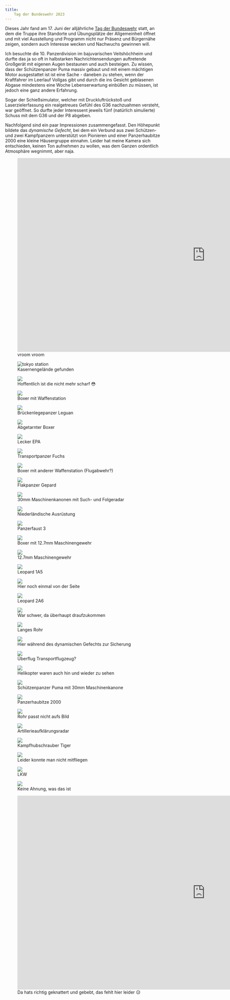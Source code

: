 ```yaml
---
title:
    Tag der Bundeswehr 2023
---
```


Dieses Jahr fand am 17. Juni der alljährliche [Tag der
Bundeswehr](https://www.bundeswehr.de/de/aktuelles/veranstaltungen-bundeswehr/tdbw-tag-der-bundeswehr-5519914)
statt, an dem die Truppe ihre Standorte und Übungsplätze der Allgemeinheit
öffnet und mit viel Ausstellung und Programm nicht nur Präsenz und Bürgernähe
zeigen, sondern auch Interesse wecken und Nachwuchs gewinnen will.

Ich besuchte die 10. Panzerdivision im bajuvarischen Veitshöchheim und durfte
das ja so oft in halbstarken Nachrichtensendungen auftretende Großgerät mit
eigenen Augen bestaunen und auch besteigen. Zu wissen, dass der Schützenpanzer
Puma massiv gebaut und mit einem mächtigen Motor ausgestattet ist ist eine
Sache - daneben zu stehen, wenn der Kraftfahrer im Leerlauf Vollgas gibt und
durch die ins Gesicht geblasenen Abgase mindestens eine Woche Lebenserwartung
einbüßen zu müssen, ist jedoch eine ganz andere Erfahrung.

Sogar der Schießsimulator, welcher mit Druckluftrückstoß und Laserzielerfassung
ein realgetreues Gefühl des G36 nachzuahmen versteht, war geöffnet. So durfte
jeder Interessent jeweils fünf (natürlich simulierte) Schuss mit dem G36 und
der P8 abgeben.

Nachfolgend sind ein paar Impressionen zusammengefasst. Den Höhepunkt bildete
das *dynamische Gefecht*, bei dem ein Verbund aus zwei Schützen- und zwei
Kampfpanzern unterstützt von Pionieren und einer Panzerhaubitze 2000 eine
kleine Häusergruppe einnahm. Leider hat meine Kamera sich entschieden, keinen
Ton aufnehmen zu wollen, was dem Ganzen ordentlich Atmosphäre wegnimmt, aber
naja.

<figure><iframe width="1220" height="630"
src="https://youtube.com/embed/_zBGWoj3GXU" title="YouTube video player"
frameborder="0" allow="accelerometer; autoplay; clipboard-write;
encrypted-media; gyroscope; picture-in-picture" allowfullscreen></iframe>
<figcaption>vroom vroom</figcaption></figure>

<div class="images">
<figure><img src="/res/tdb/barracks.jpg" alt="tokyo station" />
<figcaption>Kasernengelände gefunden</figcaption></figure>
<figure><img src="/res/tdb/bomb.jpg" />
<figcaption>Hoffentlich ist die nicht mehr scharf 😳</figcaption></figure>
<figure><img src="/res/tdb/boxer_0.jpg" />
<figcaption>Boxer mit Waffenstation</figcaption></figure>
<figure><img src="/res/tdb/bridge.jpg" />
<figcaption>Brückenlegepanzer Leguan</figcaption></figure>
<figure><img src="/res/tdb/camo.jpg" />
<figcaption>Abgetarnter Boxer</figcaption></figure>
<figure><img src="/res/tdb/epa.jpg" />
<figcaption>Lecker EPA</figcaption></figure>
<figure><img src="/res/tdb/fuchs_0.jpg" />
<figcaption>Transportpanzer Fuchs</figcaption></figure>
<figure><img src="/res/tdb/fuchs_1.jpg" />
<figcaption>Boxer mit anderer Waffenstation (Flugabwehr?)</figcaption></figure>
<figure><img src="/res/tdb/gepard_0.jpg" />
<figcaption>Flakpanzer Gepard</figcaption></figure>
<figure><img src="/res/tdb/gepard_1.jpg" />
<figcaption>30mm Maschinenkanonen mit Such- und Folgeradar</figcaption></figure>
<figure><img src="/res/tdb/gun_0.jpg" />
<figcaption>Niederländische Ausrüstung</figcaption></figure>
<figure><img src="/res/tdb/gun_1.jpg" />
<figcaption>Panzerfaust 3</figcaption></figure>
<figure><img src="/res/tdb/hmg_0.jpg" />
<figcaption>Boxer mit 12.7mm Maschinengewehr</figcaption></figure>
<figure><img src="/res/tdb/hmg_1.jpg" />
<figcaption>12.7mm Maschinengewehr</figcaption></figure>
<figure><img src="/res/tdb/leo1_0.jpg" />
<figcaption>Leopard 1A5</figcaption></figure>
<figure><img src="/res/tdb/leo1_1.jpg" />
<figcaption>Hier noch einmal von der Seite</figcaption></figure>
<figure><img src="/res/tdb/leo2_0.jpg" />
<figcaption>Leopard 2A6</figcaption></figure>
<figure><img src="/res/tdb/leo2_1.jpg" />
<figcaption>War schwer, da überhaupt draufzukommen</figcaption></figure>
<figure><img src="/res/tdb/leo2_2.jpg" />
<figcaption>Langes Rohr</figcaption></figure>
<figure><img src="/res/tdb/leo2_3.jpg" />
<figcaption>Hier während des dynamischen Gefechts zur Sicherung</figcaption></figure>
<figure><img src="/res/tdb/plane_0.jpg" />
<figcaption>Überflug Transportflugzeug?</figcaption></figure>
<figure><img src="/res/tdb/plane_1.jpg" />
<figcaption>Helikopter waren auch hin und wieder zu sehen</figcaption></figure>
<figure><img src="/res/tdb/puma.jpg" />
<figcaption>Schützenpanzer Puma mit 30mm Maschinenkanone</figcaption></figure>
<figure><img src="/res/tdb/pzh2000_0.jpg" />
<figcaption>Panzerhaubitze 2000</figcaption></figure>
<figure><img src="/res/tdb/pzh2000_1.jpg" />
<figcaption>Rohr passt nicht aufs Bild</figcaption></figure>
<figure><img src="/res/tdb/radar.jpg" />
<figcaption>Artillerieaufklärungsradar</figcaption></figure>
<figure><img src="/res/tdb/tiger_0.jpg" />
<figcaption>Kampfhubschrauber Tiger</figcaption></figure>
<figure><img src="/res/tdb/tiger_1.jpg" />
<figcaption>Leider konnte man nicht mitfliegen</figcaption></figure>
<figure><img src="/res/tdb/truck_0.jpg" />
<figcaption>LKW</figcaption></figure>
<figure><img src="/res/tdb/truck_1.jpg" />
<figcaption>Keine Ahnung, was das ist</figcaption></figure>
</div>

<figure><iframe width="1220" height="630"
src="https://www.youtube.com/embed/L5lrhz2mZ_k" title="YouTube video player"
frameborder="0" allow="accelerometer; autoplay; clipboard-write;
encrypted-media; gyroscope; picture-in-picture;" allowfullscreen>
</iframe><figcaption>Da hats richtig geknattert und gebebt, das fehlt hier
leider 😥</figcaption></figure>
